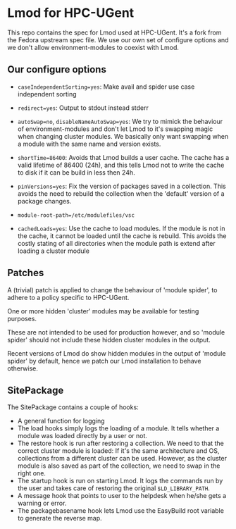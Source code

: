 Lmod for HPC-UGent
==================

This repo contains the spec for Lmod used at HPC-UGent. It's a fork
from the Fedora upstream spec file. We use our own set of configure
options and we don't allow environment-modules to coexist with Lmod.

Our configure options
---------------------
- `caseIndependentSorting=yes`:
  Make avail and spider use case independent sorting

- `redirect=yes`:
  Output to stdout instead stderr

- `autoSwap=no`, `disableNameAutoSwap=yes`:
  We try to mimick the behaviour of environment-modules and don't
  let Lmod to it's swapping magic when changing cluster modules.
  We basically only want swapping when a module with the same name
  and version exists.

- `shortTime=86400`:
  Avoids that Lmod builds a user cache. The cache has a valid lifetime
  of 86400 (24h), and this tells Lmod not to write the cache to disk
  if it can be build in less then 24h.

- `pinVersions=yes`:
  Fix the version of packages saved in a collection. This avoids
  the need to rebuild the collection when the 'default' version
  of a package changes.

- `module-root-path=/etc/modulefiles/vsc`

- `cachedLoads=yes`:
  Use the cache to load modules. If the module is not in the cache, it
  cannot be loaded until the cache is rebuild. This avoids the costly
  stating of all directories when the module path is extend after
  loading a cluster module

Patches
-------

A (trivial) patch is applied to change the behaviour of 'module spider',
to adhere to a policy specific to HPC-UGent.

One or more hidden 'cluster' modules may be available for testing purposes.

These are not intended to be used for production however, and so 'module spider'
should not include these hidden cluster modules in the output.

Recent versions of Lmod do show hidden modules in the output of 'module spider' by default,
hence we patch our Lmod installation to behave otherwise.

SitePackage
-----------
The SitePackage contains a couple of hooks:
- A general function for logging
- The load hooks simply logs the loading of a module. It tells whether
  a module was loaded directly by a user or not.
- The restore hook is run after restoring a collection. We need to
  that the correct cluster module is loaded: If it's the same architecture
  and OS, collections from a different cluster can be used. However,
  as the cluster module is also saved as part of the collection, we
  need to swap in the right one.
- The startup hook is run on starting Lmod. It logs the commands run by
  the user and takes care of restoring the original `$LD_LIBRARY_PATH`.
- A message hook that points to user to the helpdesk when he/she gets a
  warning or error.
- The packagebasename hook lets Lmod use the EasyBuild root variable to
  generate the reverse map.
